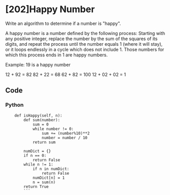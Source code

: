 # [202]Happy Number

Write an algorithm to determine if a number is "happy".

A happy number is a number defined by the following process: Starting with any positive integer, replace the number by the sum of the squares of its digits, and repeat the process until the number equals 1 (where it will stay), or it loops endlessly in a cycle which does not include 1. Those numbers for which this process ends in 1 are happy numbers.

Example: 19 is a happy number

12 + 92 = 82
82 + 22 = 68
62 + 82 = 100
12 + 02 + 02 = 1

## Code

### Python

```class Solution(object):
    def isHappy(self, n):
        def sum(number):
            sum = 0
            while number != 0:
                sum += (number%10)**2
                number = number / 10
            return sum
            
        numDict = {}
        if n == 0:
            return False
        while n != 1:
            if n in numDict:
                return False
            numDict[n] = 1
            n = sum(n)
        return True
        ```



